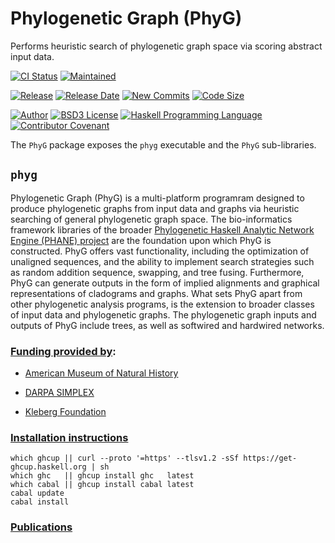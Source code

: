 # Phylogenetic Graph (PhyG)

Performs heuristic search of phylogenetic graph space via scoring abstract input data.

[![CI    Status        ][GitHub-actions-img]][GitHub-actions-ref]
[![Maintained          ][GitHub-support-img]][GitHub-support-ref]

[![Release             ][GitHub-release-img]][GitHub-release-ref]
[![Release Date        ][GitHub-tagdate-img]][GitHub-release-ref]
[![New Commits         ][GitHub-commits-img]][GitHub-commits-ref]
[![Code Size           ][GitHub-codelen-img]][GitHub-codelen-ref]

[![Author              ][GitHub-authors-img]][GitHub-authors-ref]
[![BSD3 License        ][GitHub-license-img]][GitHub-license-ref]
[![Haskell Programming Language][GitHub-prolang-img]][GitHub-prolang-ref]
[![Contributor Covenant][GitHub-conduct-img]][GitHub-conduct-ref]

The `PhyG` package exposes the `phyg` executable and the `PhyG` sub-libraries.

## `phyg`

Phylogenetic Graph (PhyG) is a multi-platform programram designed to produce phylogenetic graphs from input data and graphs via heuristic searching of general phylogenetic graph space.
The bio-informatics framework libraries of the broader [Phylogenetic Haskell Analytic Network Engine (PHANE) project][GitHub-PHANE-Readme] are the foundation upon which PhyG is constructed.
PhyG offers vast functionality, including the optimization of unaligned sequences, and the ability to implement search strategies such as random addition sequence, swapping, and tree fusing.
Furthermore, PhyG can generate outputs in the form of implied alignments and graphical representations of cladograms and graphs.
What sets PhyG apart from other phylogenetic analysis programs, is the extension to broader classes of input data and phylogenetic graphs.
The phylogenetic graph inputs and outputs of PhyG include trees, as well as softwired and hardwired networks.


### [Funding provided by][GitHub-Funding]:

  * [American Museum of Natural History][Funding-0]

  * [DARPA SIMPLEX][Funding-1]

  * [Kleberg Foundation][Funding-2]


### [Installation instructions][GitHub-Install]

```
which ghcup || curl --proto '=https' --tlsv1.2 -sSf https://get-ghcup.haskell.org | sh
which ghc   || ghcup install ghc   latest
which cabal || ghcup install cabal latest
cabal update
cabal install
```

### [Publications][GitHub-PHANE-Papers]

[Funding-0]: https://www.amnh.org/our-research/computational-sciences
[Funding-1]: https://www.darpa.mil/program/simplifying-complexity-in-scientific-discovery
[Funding-2]: http://www.klebergfoundation.org/

[GitHub-actions-img]: https://github.com/amnh/PhyG/actions/workflows/integration-test-suite.yaml/badge.svg?branch=master
[GitHub-actions-ref]: https://github.com/AMNH/PhyG/actions
[GitHub-authors-img]: https://img.shields.io/badge/author-Ward%20Wheeler-blue.svg?color=134EA2
[GitHub-authors-ref]: https://github.com/AMNH/PhyG/tree/master/doc/AUTHORS.md
[GitHub-codelen-img]: https://img.shields.io/github/languages/code-size/AMNH/PhyG.svg?style=popout&color=yellowgreen
[GitHub-codelen-ref]: https://github.com/AMNH/PhyG/archive/master.zip
[GitHub-commits-img]: https://img.shields.io/github/commits-since/AMNH/PhyG/v0.1.2.svg?style=popout&color=yellowgreen
[GitHub-commits-ref]: https://github.com/AMNH/PhyG/commits/master
[GitHub-conduct-img]: https://img.shields.io/badge/Contributor%20Covenant-2.0-4baaaa.svg
[GitHub-conduct-ref]: https://github.com/AMNH/PhyG/blob/master/doc/Code_Of_Conduct.md
[GitHub-license-img]: https://img.shields.io/badge/license-BSD3-blue.svg?color=134EA2
[GitHub-license-ref]: https://github.com/AMNH/PhyG/blob/master/doc/LICENSE
[GitHub-prolang-img]: https://img.shields.io/badge/language-Haskell-blue.svg
[GitHub-prolang-ref]: https://www.haskell.org
[GitHub-release-img]: https://img.shields.io/github/release-pre/AMNH/PhyG.svg?style=popout&color=orange
[GitHub-release-ref]: https://github.com/AMNH/PhyG/releases/latest
[GitHub-tagdate-img]: https://img.shields.io/github/release-date-pre/AMNH/PhyG.svg?style=popout&color=orange
[GitHub-support-img]: https://img.shields.io/maintenance/yes/2023.svg?style=popout
[GitHub-support-ref]: https://github.com/AMNH/PhyG/graphs/contributors

[GitHub-Funding]: https://github.com/AMNH/PhyG/blob/master/doc/Funding.md
[GitHub-Install]: https://github.com/AMNH/PhyG/blob/master/doc/tutorials/Installation.md

[GitHub-PHANE-Readme]: https://github.com/AMNH/PHANE#readme
[GitHub-PHANE-Papers]: https://github.com/AMNH/PHANE/blob/master/doc/Publications.md
